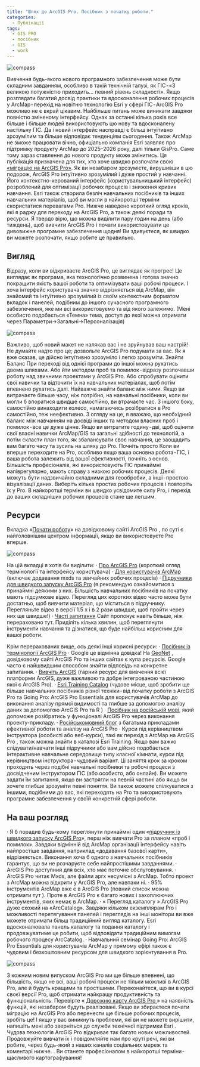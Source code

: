 ```yaml
---
title: "Шлях до ArcGIS Pro. Посібник з початку роботи."
categories:
  - Публікації
tags:
  - GIS PRO
  - посібник
  - GIS
  - work
---
```




![compass](https://cdn-images-1.medium.com/max/2600/1*N6iV5HOtuhBdnrjSnYmSzA.jpeg?raw=true)

Вивчення будь-якого нового програмного забезпечення може бути складним завданням, особливо в такій технічній галузі, як ГІС - «З великою потужністю приходить… певний рівень складності».
Якщо розглядати багатий досвід практики та вдосконалення робочих процесів у ArcMap - перехід на новітню технологію Esri у сфері ГІС - ArcGIS Pro можливо не є вкрай цікавим. Найбільше питань може виникати завдяки повністю зміненому інтерфейсу. Однак за останні кілька років все більше і більше людей використовують цю нову та вдосконалену настільну ГІС. Да і новий інтерфейс насправді є більш інтуїтивно зрозумілим та більше відповідає тенденціям сьогодення. Також ArcMap не зможе працювати вічно, офиціально компанія Esri заявляє про підтримку продукту ArcMap до 2025–2026 року, далі тільки GisPro. Саме тому зараз ставлення до нового продукту може змінитись.
Ця публікація призначена для тих, хто хоче швидко розпочати свою [«міграцію на ArcGIS Pro»](https://medium.com/r/?url=http%3A%2F%2Fwww.esri.com%2Fen%2Farcgis%2Fproducts%2Farcgis-pro%2Fmigrate). Як ви незабаром зрозумієте, вирушивши в цю подорож, ArcGIS Pro інтуїтивно зрозумілий і дуже простий у навчанні. Його контекстно-керований інтерфейс (користувальницький інтерфейс) розроблений для оптимізації робочих процесів і зниження кривих навчання. Esri також створила безліч навчальних посібників та інших навчальних матеріалів, щоб ви могли в найкоротші терміни скористатися перевагами Pro.
Нижче наведено короткий огляд кроків, які я раджу для переходу на ArcGIS Pro, а також деякі поради та ресурси.
Я твердо вірю, що можна виділити пару годин на день (або тиждень), щоб вивчити ArcGIS Pro і почати використовувати це дивовижне програмне забезпечення щодня! Ви здивуєтеся, як швидко ви можете розпочати, якщо робите це правильно.

## Вигляд

Відразу, коли ви відкриваєте ArcGIS Pro, це виглядає як прогрес! Це виглядає як програма, яка технологічно розвинена і готова значно покращити якість вашої роботи та оптимізувати ваші робочі процеси. І хоча інтерфейс користувача значно відрізняється від ArcMap, він знайомий та інтуїтивно зрозумілий із своїм контекстним форматом вкладок і панелей, подібним до іншого сучасного програмного забезпечення, яке ми всі використовуємо та від якого залежимо. (Мені особисто подобається «Темна» тема, доступ до якої можна отримати через Параметри->Загальні->Персоналізація)


![compass](https://cdn-images-1.medium.com/max/2400/1*-4p_k5pl7tJXbolj4SV2OA.png?raw=true)

Важливо, щоб новий макет не налякав вас і не зруйнував ваш настрій! Не думайте надто про це; дозвольте ArcGIS Pro подумати за вас. Як я вже сказав, це дійсно інтуїтивно зрозуміло і легко зрозуміти.
Знайти Баланс
При переході від однієї програми до іншої можна рухатись двома шляхами. Або йти методом проб та помилок - відразу розпочавши роботу над звичними проектами у ArcGIS Pro. Або спробувати оцінити свої навички та відточити їх на навчальних матеріалах, щоб потім впевнено рухатись далі.
Найважче знайти баланс між ними. Якщо ви витрачаєте більше часу, ніж потрібно, на навчальні посібники, коли ви могли б впоратися швидше самостійно, ви втрачаєте час. З іншого боку, самостійно винаходити колесо, намагаючись розібратися в Pro самостійно, теж неефективно. З огляду на це, я вважаю, що необхідний баланс між навчанням на досвіді інших та методом власних проб і помилок - все це дуже цінне.
Якщо ви витратите годину - дві, щоб оцінити свої власні навички ArcMap/GIS та загальні здібності до технологій, а потім скласти план того, як збалансувати своє навчання, це заощадить вам багато часу та зусиль на шляху до Pro.
Почніть просто
Коли ви вперше переходите на Pro, особливо якщо ваша основна робота - ГІС, і ваша робота залежить від вашої ефективності, почніть з основ. Більшість професіоналів, які використовують ГІС принаймні напіврегулярно, мають справу з низкою робочих процесів. Деякі можуть бути надзвичайно складними для геообробки, а інші - простою візуалізації даних.
Виберіть кілька простих робочих процесів і повторіть їх у Pro. В найкоротші терміни ви швидко усвідомите силу Pro, і перехід до ваших складніших робочих процесів стане ще легшим.

## Ресурси
Вкладка «[Почати роботу](https://medium.com/r/?url=http%3A%2F%2Fpro.arcgis.com%2Fen%2Fpro-app%2Fget-started%2Fget-started.htm)» на довідковому сайті ArcGIS Pro , по суті є найголовнішим центром інформації, якщо ви використовуєте Pro вперше.


![compass](https://cdn-images-1.medium.com/max/2400/1*FF3oNEE_snu7xHDfL-z0CQ.jpeg?raw=true)


На цій вкладці я хотів би виділити:
· [Про ArcGIS Pro](https://medium.com/r/?url=http%3A%2F%2Fpro.arcgis.com%2Fen%2Fpro-app%2Fget-started%2Foverview-of-arcgis-pro.htm) (короткий огляд термінології та інтерфейсу користувача)
· [Для користувачів ArcMap](https://medium.com/r/?url=http%3A%2F%2Fpro.arcgis.com%2Fen%2Fpro-app%2Fget-started%2Fmigrate-to-arcgis-pro.htm) (включає додавання mxds та звичайних робочих процесів)
· [Підручники для швидкого запуску ArcGIS Pro](https://medium.com/r/?url=http%3A%2F%2Fpro.arcgis.com%2Fen%2Fpro-app%2Fget-started%2Fpro-quickstart-tutorials.htm) (я рекомендую ознайомитися з принаймні деякими з них. Більшість навчальних посібників на початку мають підсумкове відео. Перегляд цих коротких відео часто може бути достатньо, щоб вивчити матеріал, що міститься в підручнику. Перегляньте відео в версії 1.5 x і в 2 рази швидше, щоб пройти через них ще швидше!)
· [Часті запитання](https://medium.com/r/?url=http%3A%2F%2Fpro.arcgis.com%2Fen%2Fpro-app%2Fget-started%2Ffaq.htm)
Сайт пропонує навіть більше, ніж перераховано тут. Приділіть кілька хвилин, щоб переглянути інструменти навчання та дізнатися, що буде найбільш корисним для вашої роботи.

Крім перерахованих вище, ось деякі інші корисні ресурси:
· [Посібник із термінології ArcGIS Pro](https://medium.com/r/?url=http%3A%2F%2Fwww.esri.com%2Flibrary%2Fbrochures%2Fpdfs%2Farcgis-pro-terminology-guide.pdf)
· Google це відмінна довідка! На [GeoNet](https://medium.com/r/?url=https%3A%2F%2Fgeonet.esri.com%2Fcommunity%2Fgis%2Fapplications%2Farcgis-pro) , довідковому сайті ArcGIS Pro та інших сайтах є купа ресурсів. Google часто є найшвидшим способом знайти відповідь на конкретне запитання.
· [Вивчіть ArcGIS](https://medium.com/r/?url=http%3A%2F%2Flearn.arcgis.com%2Fen%2F) (гарний ресурс для вивчення всієї платформи ArcGIS, дуже важливою та добре інтегрованою частиною якої є ArcGIS Pro).
· [Esri Training Catalog](https://medium.com/r/?url=https%3A%2F%2Fwww.esri.com%2Ftraining%2Fcatalog%2F) (чудове місце, щоб зробити ще більше навчальних посібників різної техніки - від початку роботи з ArcGIS Pro та Going Pro: ArcGIS Pro Essentials для користувачів ArcMap до виконання аналізу прямої видимості та глибше за допомогою аналізу даних за допомогою ArcGIS Pro та R )
· [Посібник на російській мові](https://medium.com/r/?url=https%3A%2F%2Flearn.arcgis.com%2Fru%2Fprojects%2Fget-started-with-arcgis-pro%2F), який допоможе розібратись у функціоналі ArcGIS Pro через виконання проекту-прикладу.
· [Російськомовний блог](https://medium.com/r/?url=https%3A%2F%2Fblogs.esri-cis.ru%2F) з багатьма прикладами ефективної роботи та аналізу на ArcGIS Pro
· Курси під керівництвом інструктора (особисті або веб-курси), такі як перехід з ArcMap на ArcGIS Pro , також можна знайти в каталозі Esri Training. Якщо вам важко слідувати/навчати інші підручники або вам дійсно подобається інтерактивне навчальне середовище типу класної кімнати, курси під керівництвом інструктора - чудовий варіант. Ці заняття крок за кроком проходять через подібні навчальні посібники та робочі процеси з досвідченим інструктором ГІС (або особисто, або онлайн). Ви можете задати їм запитання, якщо ви застрягли на певній частині або якщо ви хочете глибше зрозуміти певні поняття. Ви також можете спілкуватися з іншими, подібними до вас, які переходять на Pro та використовують програмне забезпечення у своїй конкретній сфері роботи.

## На ваш розгляд

· Я б порадив будь-кому переглянути принаймні один «[підручник із швидкого запуску ArcGIS Pro](https://medium.com/r/?url=http%3A%2F%2Fpro.arcgis.com%2Fen%2Fpro-app%2Fget-started%2Fpro-quickstart-tutorials.htm)», перш ніж вивчати Pro за планом «проб і помилок». Завдяки відмінній від ArcMap організації інтерфейсу навіть найпростіше завдання, наприклад «додавання базової карти», відрізняється. Виконання хоча б одного з навчальних посібників гарантує, що ви не розчаруєте себе найпростішими завданнями.
· ArcGIS Pro доступний для всіх, хто має поточне обслуговування.
· ArcGIS Pro читає Mxds, але файли aprx несумісні з ArcMap. Тобто проект з ArcMap можна відкрити у ArcGIS Pro, але навпаки ні.
· 95% інструментів ArcMap вже є в ArcGIS Pro (повний список можна отримати тут ). Проте в ArcGIS Pro є багато нових і захоплюючих інструментів, яких немає в ArcMap.
· « Перегляд каталогу » ArcGIS Pro дуже схожий на «ArcCatalog». Завдяки кільком екземплярам Pro і можливості перетягування панелей і переглядів на інші монітори ви вже можете отримати більш традиційний вигляд каталогу. Esri вдосконалювала панель каталогу та подання каталогу і продовжуватиме це робити, щоб відповідати традиційним вимогам робочого процесу ArcCatalog.
· Навчальний семінар Going Pro: ArcGIS Pro Essentials для користувачів ArcMap у прямому ефірі також є чудовим і безкоштовним ресурсом для швидкого зорієнтування в Pro.


![compass](https://miro.medium.com/max/4800/1*oACSfX-C6-fIAXbMBksLKw.png?raw=true)



З кожним новим випуском ArcGIS Pro ми ще більше впевнені, що більшість, якщо не всі, ваші робочі процеси не тільки можливі в ArcGIS Pro, але й будуть кращими та простішими. Переконайтеся, що ви в курсі своєї версії Pro, щоб отримати найкращу продуктивність та функціональність. Перевірте « [Дорожню карту ArcGIS Pro ](https://medium.com/r/?url=https%3A%2F%2Fgeonet.esri.com%2Fcommunity%2Fgis%2Fapplications%2Farcgis-pro%2Fblog%2F2017%2F03%2F05%2Farcgis-pro-roadmap)» на наявність функцій, які незабаром будуть реалізовані.
Якщо ви збираєтеся почати міграцію на ArcGIS Pro або перенести ще більше робочих процесів, зробіть це! І якщо у вас виникнуть проблеми, які ви не можете вирішити, напишіть мені або зверніться до служби технічної підтримки Esri .
Чудова технологія ArcGIS Pro відкриває так багато нових можливостей. Продовжуйте вивчати їх і повідомляйте нам про круті речі, які ви робите, через будь-який з наших каналів соціальних мереж та коментарі нижче.
.
Ви станете професіоналом в найкоротші терміни - щасливого картографування!
